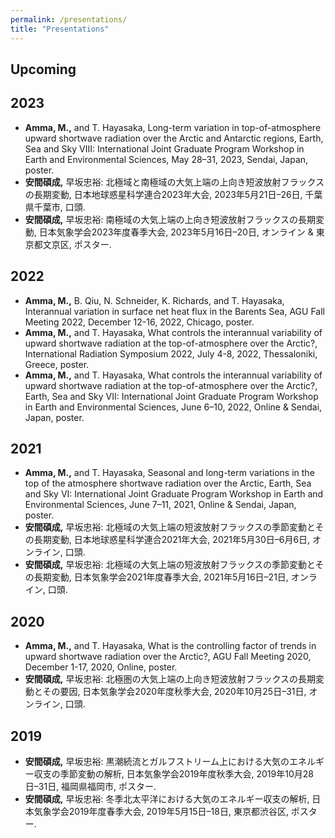 ```yaml
---
permalink: /presentations/
title: "Presentations"
---
```


## Upcoming

## 2023
- __Amma, M.,__ and T. Hayasaka, Long-term variation in top-of-atmosphere upward shortwave radiation over the Arctic and Antarctic regions, Earth, Sea and Sky VIII: International Joint Graduate Program Workshop in Earth and Environmental Sciences, May 28–31, 2023, Sendai, Japan, poster.
- __安間碩成,__ 早坂忠裕: 北極域と南極域の大気上端の上向き短波放射フラックスの長期変動, 日本地球惑星科学連合2023年大会, 2023年5月21日–26日, 千葉県千葉市, 口頭.
- __安間碩成,__ 早坂忠裕: 南極域の大気上端の上向き短波放射フラックスの長期変動, 日本気象学会2023年度春季大会, 2023年5月16日–20日, オンライン & 東京都文京区, ポスター.
  
## 2022
- __Amma, M.,__ B. Qiu, N. Schneider, K. Richards, and T. Hayasaka, Interannual variation in surface net heat flux in the Barents Sea, AGU Fall Meeting 2022, December 12-16, 2022, Chicago, poster.
- __Amma, M.,__ and T. Hayasaka, What controls the interannual variability of upward shortwave radiation at the top-of-atmosphere over the Arctic?, International Radiation Symposium 2022, July 4-8, 2022, Thessaloniki, Greece, poster.
- __Amma, M.,__ and T. Hayasaka, What controls the interannual variability of upward shortwave radiation at the top-of-atmosphere over the Arctic?, Earth, Sea and Sky VII: International Joint Graduate Program Workshop in Earth and Environmental Sciences, June 6–10, 2022, Online & Sendai, Japan, poster.

## 2021
- __Amma, M.,__ and T. Hayasaka, Seasonal and long-term variations in the top of the atmosphere shortwave radiation over the Arctic, Earth, Sea and Sky VI: International Joint Graduate Program Workshop in Earth and Environmental Sciences, June 7–11, 2021, Online & Sendai, Japan, poster.
- __安間碩成,__ 早坂忠裕: 北極域の大気上端の短波放射フラックスの季節変動とその長期変動, 日本地球惑星科学連合2021年大会, 2021年5月30日–6月6日, オンライン, 口頭.
- __安間碩成,__ 早坂忠裕: 北極域の大気上端の短波放射フラックスの季節変動とその長期変動, 日本気象学会2021年度春季大会, 2021年5月16日–21日, オンライン, 口頭.

## 2020
- __Amma, M.,__ and T. Hayasaka, What is the controlling factor of trends in upward shortwave radiation over the Arctic?, AGU Fall Meeting 2020, December 1-17, 2020, Online, poster.
- __安間碩成,__ 早坂忠裕: 北極圏の大気上端の上向き短波放射フラックスの長期変動とその要因, 日本気象学会2020年度秋季大会, 2020年10月25日–31日, オンライン, 口頭.

## 2019
- __安間碩成,__ 早坂忠裕: 黒潮続流とガルフストリーム上における大気のエネルギー収支の季節変動の解析, 日本気象学会2019年度秋季大会, 2019年10月28日–31日, 福岡県福岡市, ポスター.
- __安間碩成,__ 早坂忠裕: 冬季北太平洋における大気のエネルギー収支の解析, 日本気象学会2019年度春季大会, 2019年5月15日–18日, 東京都渋谷区, ポスター.
